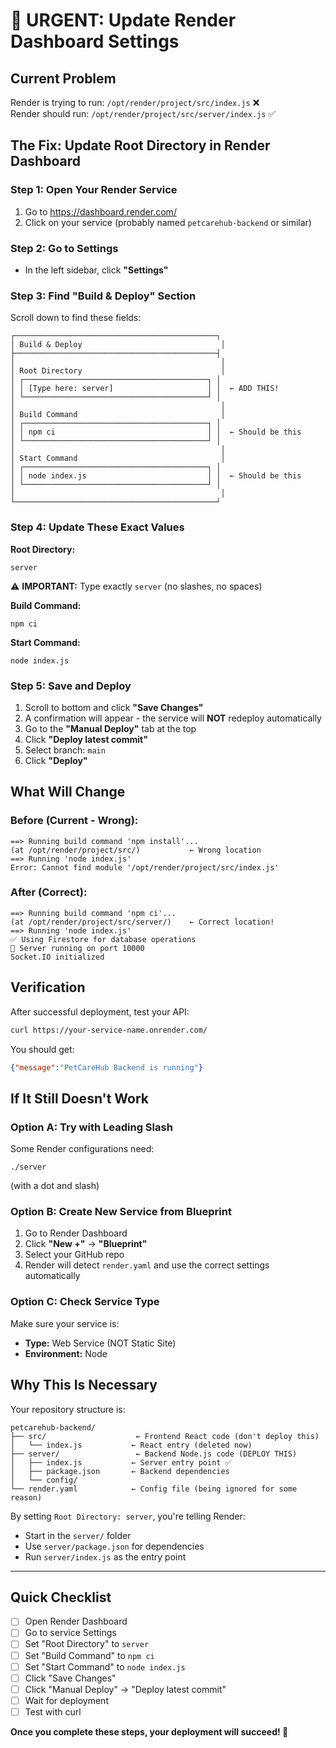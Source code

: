 # 🚨 URGENT: Update Render Dashboard Settings

## Current Problem
Render is trying to run: `/opt/render/project/src/index.js` ❌  
Render should run: `/opt/render/project/src/server/index.js` ✅

## The Fix: Update Root Directory in Render Dashboard

### Step 1: Open Your Render Service
1. Go to https://dashboard.render.com/
2. Click on your service (probably named `petcarehub-backend` or similar)

### Step 2: Go to Settings
- In the left sidebar, click **"Settings"**

### Step 3: Find "Build & Deploy" Section
Scroll down to find these fields:

```
┌─────────────────────────────────────────────┐
│ Build & Deploy                               │
├─────────────────────────────────────────────┤
│                                              │
│ Root Directory                               │
│ ┌─────────────────────────────────────────┐ │
│ │ [Type here: server]                     │ │  ← ADD THIS!
│ └─────────────────────────────────────────┘ │
│                                              │
│ Build Command                                │
│ ┌─────────────────────────────────────────┐ │
│ │ npm ci                                  │ │  ← Should be this
│ └─────────────────────────────────────────┘ │
│                                              │
│ Start Command                                │
│ ┌─────────────────────────────────────────┐ │
│ │ node index.js                           │ │  ← Should be this
│ └─────────────────────────────────────────┘ │
│                                              │
└─────────────────────────────────────────────┘
```

### Step 4: Update These Exact Values

**Root Directory:**
```
server
```
⚠️ **IMPORTANT:** Type exactly `server` (no slashes, no spaces)

**Build Command:**
```
npm ci
```

**Start Command:**
```
node index.js
```

### Step 5: Save and Deploy
1. Scroll to bottom and click **"Save Changes"**
2. A confirmation will appear - the service will **NOT** redeploy automatically
3. Go to the **"Manual Deploy"** tab at the top
4. Click **"Deploy latest commit"**
5. Select branch: `main`
6. Click **"Deploy"**

## What Will Change

### Before (Current - Wrong):
```
==> Running build command 'npm install'...
(at /opt/render/project/src/)           ← Wrong location
==> Running 'node index.js'
Error: Cannot find module '/opt/render/project/src/index.js'
```

### After (Correct):
```
==> Running build command 'npm ci'...
(at /opt/render/project/src/server/)    ← Correct location!
==> Running 'node index.js'
✅ Using Firestore for database operations
🚀 Server running on port 10000
Socket.IO initialized
```

## Verification

After successful deployment, test your API:
```bash
curl https://your-service-name.onrender.com/
```

You should get:
```json
{"message":"PetCareHub Backend is running"}
```

## If It Still Doesn't Work

### Option A: Try with Leading Slash
Some Render configurations need:
```
./server
```
(with a dot and slash)

### Option B: Create New Service from Blueprint
1. Go to Render Dashboard
2. Click **"New +"** → **"Blueprint"**
3. Select your GitHub repo
4. Render will detect `render.yaml` and use the correct settings automatically

### Option C: Check Service Type
Make sure your service is:
- **Type:** Web Service (NOT Static Site)
- **Environment:** Node

## Why This Is Necessary

Your repository structure is:
```
petcarehub-backend/
├── src/                    ← Frontend React code (don't deploy this)
│   └── index.js           ← React entry (deleted now)
├── server/                 ← Backend Node.js code (DEPLOY THIS)
│   ├── index.js           ← Server entry point ✅
│   ├── package.json       ← Backend dependencies
│   └── config/
└── render.yaml            ← Config file (being ignored for some reason)
```

By setting `Root Directory: server`, you're telling Render:
- Start in the `server/` folder
- Use `server/package.json` for dependencies
- Run `server/index.js` as the entry point

---

## Quick Checklist

- [ ] Open Render Dashboard
- [ ] Go to service Settings
- [ ] Set "Root Directory" to `server`
- [ ] Set "Build Command" to `npm ci`
- [ ] Set "Start Command" to `node index.js`
- [ ] Click "Save Changes"
- [ ] Click "Manual Deploy" → "Deploy latest commit"
- [ ] Wait for deployment
- [ ] Test with curl

**Once you complete these steps, your deployment will succeed! 🎉**

